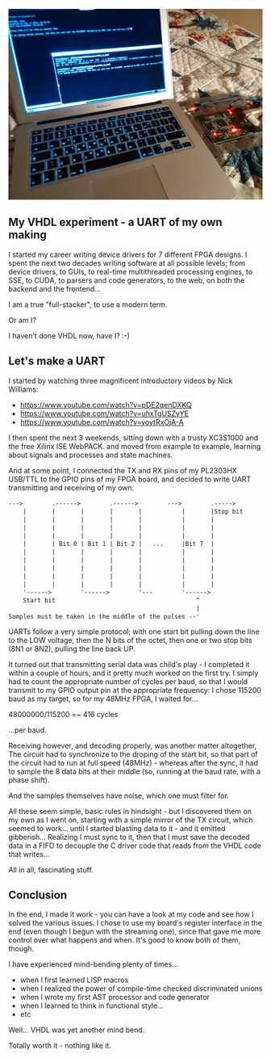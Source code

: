 
![Data sent from minicom over the PL2303HX USB/TTL UART, read by the FPGA's GPIO pins, decoded and read back via a FIFO.](operational.jpg "Data sent from minicom over the PL2303HX USB/TTL UART, read by the FPGA's GPIO pins, decoded and read back via a FIFO.")

## My VHDL experiment - a UART of my own making

I started my career writing device drivers for 7 different FPGA designs.
I spent the next two decades writing software at all possible levels;
from device drivers, to GUIs, to real-time multithreaded processing
engines, to SSE, to CUDA, to parsers and code generators, to the web,
on both the backend and the frontend...

I am a true "full-stacker", to use a modern term.

Or am I?

I haven't done VHDL now, have I? :-)

## Let's make a UART

I started by watching three magnificent introductory videos
by Nick Williams:

- https://www.youtube.com/watch?v=pDE2qenDXKQ
- https://www.youtube.com/watch?v=uhxTgUSZvYE
- https://www.youtube.com/watch?v=yoytRxOjA-A

I then spent the next 3 weekends, sitting down with a trusty XC3S1000 and
the free Xilinx ISE WebPACK. and moved from example to example, learning
about signals and processes and state machines.

And at some point, I connected the TX and RX pins of my PL2303HX USB/TTL to
the GPIO pins of my FPGA board, and decided to write UART transmitting and
receiving of my own.

    --->        .------>        .------>        --->        .----->
        |       |       |       |       |           |       |Stop bit 
        |       |       |       |       |           |       |         
        |       |       |       |       |           |       |
        |       |       |       |       |           |       |
        |       | Bit 0 | Bit 1 | Bit 2 |   ...     |Bit 7  |
        |       |       |       |       |           |       |
        |       |       |       |       |           |       |
        |       |       |       |       |           |       |
        |       |       |       |       |           |       |
        |       |       |       |       |           |       |
        '------>        '------>        '---        '------>      
        Start bit                                       ^
                                                        |
    Samples must be taken in the middle of the pulses --'

UARTs follow a very simple protocol; with one start bit pulling down the
line to the LOW voltage, then the N bits of the octet, then one or
two stop bits (8N1 or 8N2), pulling the line back UP.

It turned out that transmitting serial data was child's play - I completed
it within a couple of hours, and it pretty much worked on the first try.
I simply had to count the appropriate number of cycles per baud,
so that I would transmit to my GPIO output pin at the appropriate
frequency: I chose 115200 baud as my target, so for my 48MHz FPGA,
I waited for...

  48000000/115200 =~ 416 cycles

...per baud.

Receiving however, and decoding properly, was another matter altogether,
The circuit had to synchronize to the droping of the start bit, so that
part of the circuit had to run at full speed (48MHz) - whereas after the
sync, it had to sample the 8 data bits at their middle (so, running
at the baud rate, with a phase shift).

And the samples themselves have noise, which one must filter for.

All these seem simple, basic rules in hindsight - but I discovered them
on my own as I went on, starting with a simple mirror of the TX circuit,
which seemed to work... until I started blasting data to it - and it
emitted gibberish... Realizing I must sync to it, then that I must save
the decoded data in a FIFO to decouple the C driver code that reads from
the VHDL code that writes...

All in all, fascinating stuff.

## Conclusion

In the end, I made it work - you can have a look at my code and see how
I solved the various issues. I chose to use my board's register interface
in the end (even though I begun with the streaming one), since that gave
me more control over what happens and when. It's good to know both of
them, though.

I have experienced mind-bending plenty of times...

- when I first learned LISP macros
- when I realized the power of compile-time checked discriminated unions
- when I wrote my first AST processor and code generator
- when I learned to think in functional style...
- etc

Well... VHDL was yet another mind bend.

Totally worth it - nothing like it.
